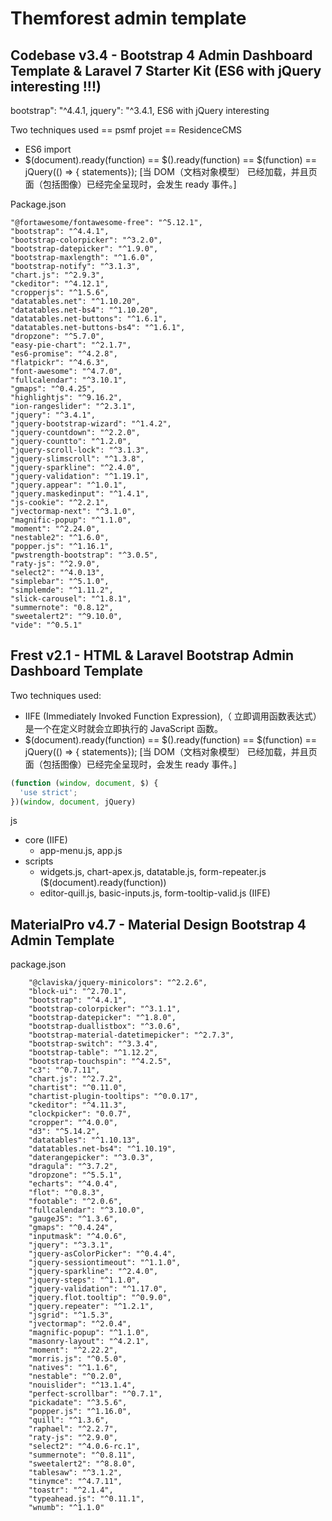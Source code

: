 Themforest admin template
=========================

## Codebase v3.4 - Bootstrap 4 Admin Dashboard Template & Laravel 7 Starter Kit (ES6 with jQuery interesting !!!)

bootstrap": "^4.4.1, jquery": "^3.4.1, ES6 with jQuery interesting

Two techniques used == psmf projet == ResidenceCMS
- ES6 import
- $(document).ready(function) == $().ready(function) == $(function) == jQuery(() => { statements}); [当 DOM（文档对象模型） 已经加载，并且页面（包括图像）已经完全呈现时，会发生 ready 事件。]

Package.json

    "@fortawesome/fontawesome-free": "^5.12.1",
    "bootstrap": "^4.4.1",
    "bootstrap-colorpicker": "^3.2.0",
    "bootstrap-datepicker": "^1.9.0",
    "bootstrap-maxlength": "^1.6.0",
    "bootstrap-notify": "^3.1.3",
    "chart.js": "^2.9.3",
    "ckeditor": "^4.12.1",
    "cropperjs": "^1.5.6",
    "datatables.net": "^1.10.20",
    "datatables.net-bs4": "^1.10.20",
    "datatables.net-buttons": "^1.6.1",
    "datatables.net-buttons-bs4": "^1.6.1",
    "dropzone": "^5.7.0",
    "easy-pie-chart": "^2.1.7",
    "es6-promise": "^4.2.8",
    "flatpickr": "^4.6.3",
    "font-awesome": "^4.7.0",
    "fullcalendar": "^3.10.1",
    "gmaps": "^0.4.25",
    "highlightjs": "^9.16.2",
    "ion-rangeslider": "^2.3.1",
    "jquery": "^3.4.1",
    "jquery-bootstrap-wizard": "^1.4.2",
    "jquery-countdown": "^2.2.0",
    "jquery-countto": "^1.2.0",
    "jquery-scroll-lock": "^3.1.3",
    "jquery-slimscroll": "^1.3.8",
    "jquery-sparkline": "^2.4.0",
    "jquery-validation": "^1.19.1",
    "jquery.appear": "^1.0.1",
    "jquery.maskedinput": "^1.4.1",
    "js-cookie": "^2.2.1",
    "jvectormap-next": "^3.1.0",
    "magnific-popup": "^1.1.0",
    "moment": "^2.24.0",
    "nestable2": "^1.6.0",
    "popper.js": "^1.16.1",
    "pwstrength-bootstrap": "^3.0.5",
    "raty-js": "^2.9.0",
    "select2": "^4.0.13",
    "simplebar": "^5.1.0",
    "simplemde": "^1.11.2",
    "slick-carousel": "^1.8.1",
    "summernote": "0.8.12",
    "sweetalert2": "^9.10.0",
    "vide": "^0.5.1"

## Frest v2.1 - HTML & Laravel Bootstrap Admin Dashboard Template

Two techniques used:
- IIFE (Immediately Invoked Function Expression),（ 立即调用函数表达式）是一个在定义时就会立即执行的  JavaScript 函数。
- $(document).ready(function) == $().ready(function) == $(function) == jQuery(() => { statements}); [当 DOM（文档对象模型） 已经加载，并且页面（包括图像）已经完全呈现时，会发生 ready 事件。]

```js
(function (window, document, $) {
  'use strict';
})(window, document, jQuery)
```

js

- core (IIFE)
    + app-menu.js, app.js 
- scripts 
    + widgets.js, chart-apex.js, datatable.js, form-repeater.js ($(document).ready(function))
    + editor-quill.js, basic-inputs.js, form-tooltip-valid.js (IIFE)
    
## MaterialPro v4.7 - Material Design Bootstrap 4 Admin Template

package.json

        "@claviska/jquery-minicolors": "^2.2.6",
        "block-ui": "^2.70.1",
        "bootstrap": "^4.4.1",
        "bootstrap-colorpicker": "^3.1.1",
        "bootstrap-datepicker": "^1.8.0",
        "bootstrap-duallistbox": "^3.0.6",
        "bootstrap-material-datetimepicker": "^2.7.3",
        "bootstrap-switch": "^3.3.4",
        "bootstrap-table": "^1.12.2",
        "bootstrap-touchspin": "^4.2.5",
        "c3": "^0.7.11",
        "chart.js": "^2.7.2",
        "chartist": "^0.11.0",
        "chartist-plugin-tooltips": "^0.0.17",
        "ckeditor": "^4.11.3",
        "clockpicker": "0.0.7",
        "cropper": "^4.0.0",
        "d3": "^5.14.2",
        "datatables": "^1.10.13",
        "datatables.net-bs4": "^1.10.19",
        "daterangepicker": "^3.0.3",
        "dragula": "^3.7.2",
        "dropzone": "^5.5.1",
        "echarts": "^4.0.4",
        "flot": "^0.8.3",
        "footable": "^2.0.6",
        "fullcalendar": "^3.10.0",
        "gaugeJS": "^1.3.6",
        "gmaps": "^0.4.24",
        "inputmask": "^4.0.6",
        "jquery": "^3.3.1",
        "jquery-asColorPicker": "^0.4.4",
        "jquery-sessiontimeout": "^1.1.0",
        "jquery-sparkline": "^2.4.0",
        "jquery-steps": "^1.1.0",
        "jquery-validation": "^1.17.0",
        "jquery.flot.tooltip": "^0.9.0",
        "jquery.repeater": "^1.2.1",
        "jsgrid": "^1.5.3",
        "jvectormap": "^2.0.4",
        "magnific-popup": "^1.1.0",
        "masonry-layout": "^4.2.1",
        "moment": "^2.22.2",
        "morris.js": "^0.5.0",
        "natives": "^1.1.6",
        "nestable": "^0.2.0",
        "nouislider": "^13.1.4",
        "perfect-scrollbar": "^0.7.1",
        "pickadate": "^3.5.6",
        "popper.js": "^1.16.0",
        "quill": "^1.3.6",
        "raphael": "^2.2.7",
        "raty-js": "^2.9.0",
        "select2": "^4.0.6-rc.1",
        "summernote": "^0.8.11",
        "sweetalert2": "^8.8.0",
        "tablesaw": "^3.1.2",
        "tinymce": "^4.7.11",
        "toastr": "^2.1.4",
        "typeahead.js": "^0.11.1",
        "wnumb": "^1.1.0"